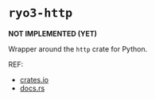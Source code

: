 # `ryo3-http`

**NOT IMPLEMENTED (YET)**

Wrapper around the `http` crate for Python.

REF:
- [crates.io](https://crates.io/crates/http)
- [docs.rs](https://docs.rs/http)
